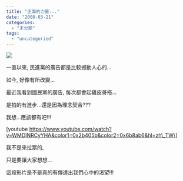 ```yaml
---
title: "正面的力量..."
date: "2008-03-21"
categories: 
  - "未分類"
tags: 
  - "uncategoried"
---
```


![](http://www.youtube.com/v/WMDINRCyYHA&color1=0x2b405b&color2=0x6b8ab6&hl=zh_TW)

一直以來, 民進黨的廣告都是比較撼動人心的...

如今, 好像有所改變...

最近我看到國民黨的廣告, 每次都會起雞皮哥搭...

是拍的有進步...還是因為理念契合???

我想...應該都有吧!!!  
  
\[youtube https://www.youtube.com/watch?v=WMDINRCyYHA&color1=0x2b405b&color2=0x6b8ab6&hl=zh\_TW\]  
  
我不是來拉票的,

只是要讓大家想想...

這段影片是不是真的有傳達出我們心中的渴望!!!
